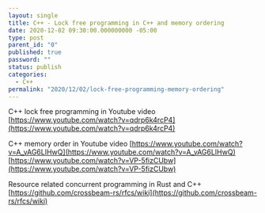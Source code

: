 ```yaml
---
layout: single
title: C++ - Lock free programming in C++ and memory ordering
date: 2020-12-02 09:30:00.000000000 -05:00
type: post
parent_id: "0"
published: true
password: ""
status: publish
categories:
  - C++
permalink: "2020/12/02/lock-free-programming-memory-ordering"
---
```

C++ lock free programming in Youtube video
[https://www.youtube.com/watch?v=qdrp6k4rcP4](https://www.youtube.com/watch?v=qdrp6k4rcP4)

C++ memory order in Youtube video
[https://www.youtube.com/watch?v=A_vAG6LIHwQ](https://www.youtube.com/watch?v=A_vAG6LIHwQ)
[https://www.youtube.com/watch?v=VP-5fizCUbw](https://www.youtube.com/watch?v=VP-5fizCUbw)


Resource related concurrent programming in Rust and C++
[https://github.com/crossbeam-rs/rfcs/wiki](https://github.com/crossbeam-rs/rfcs/wiki)